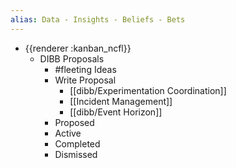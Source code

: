 ```yaml
---
alias: Data - Insights - Beliefs - Bets
---
```


- {{renderer :kanban_ncfl}}
	- DIBB Proposals
		- #fleeting Ideas
		- Write Proposal
			- [[dibb/Experimentation Coordination]]
			- [[Incident Management]]
			- [[dibb/Event Horizon]]
		- Proposed
		- Active
		- Completed
		- Dismissed